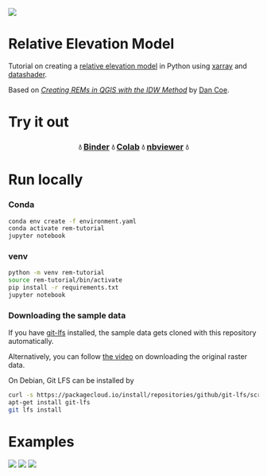 ![](https://i.imgur.com/bYXzIWY.png)
# Relative Elevation Model 
Tutorial on creating a [relative elevation model](https://ngmdb.usgs.gov/Info/dmt/docs/DMT16_Coe.pdf) in Python using [xarray](https://xarray.pydata.org/) and [datashader](https://datashader.org/).

Based on [*Creating REMs in QGIS with the IDW Method*](https://dancoecarto.com/creating-rems-in-qgis-the-idw-method) by [Dan Coe](https://twitter.com/geo_coe).


# Try it out

<h3 align="center">
  💧 <a href="https://mybinder.org/v2/gh/DahnJ/REM-xarray/HEAD?filepath=rem-in-xarray-tutorial.ipynb">Binder</a> 💧 <a href="https://colab.research.google.com/github/DahnJ/REM-xarray/blob/master/rem-in-xarray-tutorial.ipynb">Colab</a> 💧 <a href="https://nbviewer.org/github/DahnJ/REM-xarray/blob/master/rem-in-xarray-tutorial.ipynb">nbviewer</a> 💧
</h3>

# Run locally

### Conda
```bash
conda env create -f environment.yaml
conda activate rem-tutorial
jupyter notebook
```

### venv
```bash
python -m venv rem-tutorial
source rem-tutorial/bin/activate
pip install -r requirements.txt
jupyter notebook
```

### Downloading the sample data
If you have [git-lfs](https://git-lfs.github.com/) installed, the sample data gets cloned with this repository automatically.

Alternatively, you can follow [the video](https://nbviewer.org/github/DahnJ/REM-xarray/blob/master/rem-in-xarray-tutorial.ipynb#VIDEO:-How-to-download-data-from-NLS) on downloading the original raster data.

On Debian, Git LFS can be installed by
```bash
curl -s https://packagecloud.io/install/repositories/github/git-lfs/script.deb.sh | sudo bash
apt-get install git-lfs
git lfs install
```

# Examples

![](https://i.imgur.com/MFagpMt.jpg)
![](https://i.imgur.com/jRXcHVi.jpg)
![](https://i.imgur.com/2XcHIZW.jpg)
